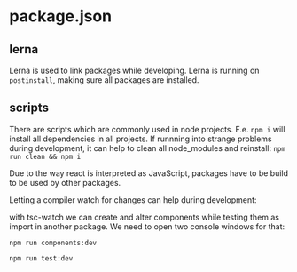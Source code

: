 # package.json

## lerna
Lerna is used to link packages while developing.
Lerna is running on `postinstall`, making sure all packages are installed.

## scripts
There are scripts which are commonly used in node projects. F.e. `npm i` will install all dependencies in all projects. If runnning into strange problems during development, it can help to clean all node_modules and reinstall: `npm run clean && npm i`


Due to the way react is interpreted as JavaScript, packages have to be build to be used by other packages.

Letting a compiler watch for changes can help during development:

with tsc-watch we can create and alter components while testing them as import in another package.
We need to open two console windows for that:

```npm run components:dev```

```npm run test:dev```

